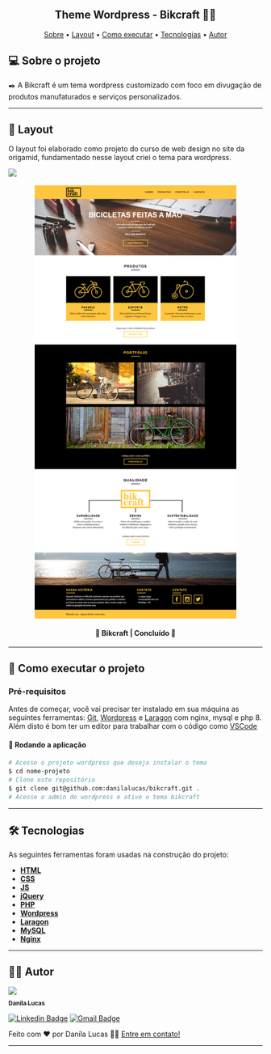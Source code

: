 <h2 align="center"> 
	Theme Wordpress - Bikcraft 🚴🏻
</h2>

<p align="center">
 <a href="#-sobre-o-projeto">Sobre</a> •
 <a href="#-layout">Layout</a> • 
 <a href="#-como-executar-o-projeto">Como executar</a> • 
 <a href="#-tecnologias">Tecnologias</a> •  
 <a href="#-autor">Autor</a>
</p>

## 💻 Sobre o projeto

✒️ A Bikcraft é um tema wordpress customizado com foco em divugação de produtos manufaturados e serviços personalizados.

---

## 🎨 Layout

O layout foi elaborado como projeto do curso de web design no site da origamid, fundamentado nesse layout criei o tema para wordpress.

<a href="https://www.origamid.com/">
  <img src="https://img.shields.io/badge/Acessar-Site-%2304D361">
</a>

<p align="center" style="display: flex; align-items: flex-start; justify-content: center;">
  <img alt="Layout" title="#layout" src="./wp-content/themes/bikcraft/assets/img/layout.png" width="400px">
</p>

<h4 align="center"> 
	🥇 Bikcraft | Concluído 🥇
</h4>

---

## 📌 Como executar o projeto

### Pré-requisitos

Antes de começar, você vai precisar ter instalado em sua máquina as seguintes ferramentas:
[Git](https://git-scm.com), [Wordpress](https://wordpress.com/pt-br/) e [Laragon](https://laragon.org/) com nginx, mysql e php 8. Além disto é bom ter um editor para trabalhar com o código como [VSCode](https://code.visualstudio.com/)

#### 🧭 Rodando a aplicação
```bash
# Acesse o projeto wordpress que deseja instalar o tema
$ cd nome-projeto
# Clone este repositório
$ git clone git@github.com:danilalucas/bikcraft.git .
# Acesse o admin do wordpress e ative o tema bikcraft
```
---

## 🛠 Tecnologias

As seguintes ferramentas foram usadas na construção do projeto:

-   **[HTML](https://html.com/)**
-   **[CSS](https://www.w3.org/Style/CSS/Overview.en.html)**
-   **[JS](https://www.javascript.com/)**
-   **[jQuery](https://jquery.com/)**
-   **[PHP](https://www.php.net/)**
-   **[Wordpress](https://wordpress.com/pt-br/)**
-   **[Laragon](https://laragon.org/)**
-   **[MySQL](https://www.mysql.com/)**
-   **[Nginx](https://www.nginx.com/)**


---

## 👩‍💻 Autor

<a href="https://github.com/danilalucas">
 <img src="https://avatars.githubusercontent.com/u/80535640?v=4" width="100px;"/>
 <br />
 <sub><b>Daníla Lucas</b></sub></a> <a href="https://github.com/danilalucas" title="Profile"></a>
 <br />

[![Linkedin Badge](https://img.shields.io/badge/-Danila%20Lucas-blue?style=flat-square&logo=Linkedin&logoColor=white&link=https://www.linkedin.com/in/dan%C3%ADla-lucas/)](https://www.linkedin.com/in/dan%C3%ADla-lucas/) 
[![Gmail Badge](https://img.shields.io/badge/-danilatemoteolucas@gmail.com-c14438?style=flat-square&logo=Gmail&logoColor=white&link=mailto:danilatemoteolucas@gmail.com)](mailto:danilatemoteolucas@gmail.com)

Feito com ❤️ por Daníla Lucas 👋🏽 [Entre em contato!](https://www.linkedin.com/in/dan%C3%ADla-lucas/)

---


